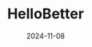 ---  
layout: startup_page  
title: "HelloBetter"  
id: "hellobetter.de"  
permalink: "/hellobetterhellobetter.de11082024/"  
website: "https://hellobetter.de"  
funding_round: ""  
funding_amount: "€3M"  
investors: "Ministry for Economic Affairs, Labour and Energy of Brandenburg, Investitionsbank des Landes Brandenburg (ILB)"  
about: "HelloBetter provides ten online therapy programs addressing common mental health conditions like depression, insomnia, and panic disorders, as well as less-common conditions. Six programs are approved by the German Federal Institute for Drugs and Medical Devices and integrated into Germany's healthcare system, offering free access to publicly insured adults."  
markets: "Healthtech, AI, Mental Health"  
hq: "Berlin, Germany"  
founded_year: "2015"  
linkedin: "https://www.linkedin.com/company/hellobetter"  
twitter: "https://twitter.com/hellobetter_de"  
instagram: ""  
facebook: "https://www.facebook.com/HelloBetterHealth/"  
crunchbase: "https://www.crunchbase.com/organization/hellobetter"  
pitchbook: "https://pitchbook.com/profiles/company/327147-76"  

date_display: "08-Nov-2024"  
date: "2024-11-08"

# SEO Optimization  
meta_title: "HelloBetter -  Funding (€3M)"  
meta_description: "HelloBetter, HelloBetter provides ten online therapy programs addressing common mental health conditions like depression, insomnia, and panic disorders, as well as..."  
meta_keywords: "HelloBetter, Healthtech, AI, Mental Health,  funding"  
canonical_url: "https://startup.projectstartups.com/hellobetterhellobetter.de11082024/"  
---